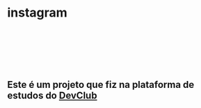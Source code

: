 <h1>instagram<h1>
<br>
<br>
<h2>Este é um projeto que fiz na plataforma de estudos do <a href="https://rodolfomori.com.br/devclub">DevClub<a><h2>
